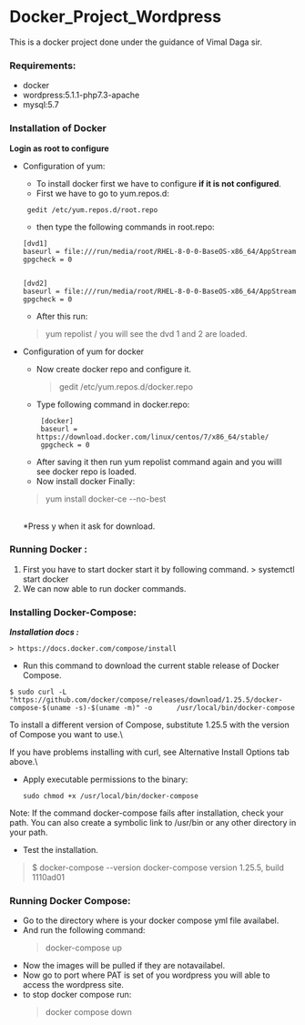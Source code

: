 # Docker_Project_Wordpress
This is a docker project done under the guidance of Vimal Daga sir.

### Requirements: 
- docker
- wordpress:5.1.1-php7.3-apache
- mysql:5.7


### Installation of Docker
**Login as root to configure**
- Configuration of yum:

  * To install docker first we have to configure **if it is not configured**.
  * First we have to go to yum.repos.d:
   ```
    gedit /etc/yum.repos.d/root.repo
   ```
 
  * then type the following commands in root.repo:
   ```
   [dvd1]
   baseurl = file:///run/media/root/RHEL-8-0-0-BaseOS-x86_64/AppStream
   gpgcheck = 0
   

   [dvd2]
   baseurl = file:///run/media/root/RHEL-8-0-0-BaseOS-x86_64/AppStream
   gpgcheck = 0
   ```
  * After this run: 
   > yum repolist
   /
  you will see the dvd 1 and 2 are loaded.
- Configuration of yum for docker 
  * Now create docker repo and configure it.
    > gedit /etc/yum.repos.d/docker.repo
  * Type following command in docker.repo:
    ```
     [docker]
     baseurl = https://download.docker.com/linux/centos/7/x86_64/stable/
     gpgcheck = 0
    ```
   * After saving it then run yum repolist command again and you willl see docker repo is loaded.
   * Now install docker Finally:
    > yum install docker-ce --no-best
    </br>
      *Press y when it ask for download.

### Running Docker :
  1. First you have to start docker start it by following command.
    > systemctl start docker
  2. We can now able to run docker commands.

### Installing Docker-Compose:

 ***Installation docs :***
   
    > https://docs.docker.com/compose/install

    
   - Run this command to download the current stable release of Docker Compose.

    $ sudo curl -L "https://github.com/docker/compose/releases/download/1.25.5/docker-compose-$(uname -s)-$(uname -m)" -o      /usr/local/bin/docker-compose
 To install a different version of Compose, substitute 1.25.5 with the version of Compose you want to use.\
   
 If you have problems installing with curl, see Alternative Install Options tab above.\
   
   - Apply executable permissions to the binary:

     ```
     sudo chmod +x /usr/local/bin/docker-compose
     ```
   Note: If the command docker-compose fails after installation, check your path. You can also create a symbolic link to /usr/bin or any    other directory in your path.

   - Test the installation.

   > $ docker-compose --version
   > docker-compose version 1.25.5, build 1110ad01 

### Running Docker Compose:
  -  Go to the directory where is your docker compose yml file availabel.
  -  And run the following command:
      > docker-compose up
  - Now the images will be pulled if they are notavailabel.
  - Now go to port where PAT is set of you wordpress you will able to access the wordpress site.
  - to stop docker compose run:
    > docker compose down
